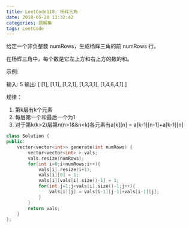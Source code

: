 ```yaml
---
title: LeetCode118. 杨辉三角
date: 2018-05-20 13:32:42
categories: 题解集
tags: LeetCode
---
```


给定一个非负整数 numRows，生成杨辉三角的前 numRows 行。



在杨辉三角中，每个数是它左上方和右上方的数的和。

示例:

输入: 5
输出:
[
     [1],
    [1,1],
   [1,2,1],
  [1,3,3,1],
 [1,4,6,4,1]
]

规律：
1. 第k层有k个元素
2. 每层第一个和最后一个为1
3. 对于第k(k>2)层第n(n>1&&n<k)各元素有a[k][n] = a[k-1][n-1]+a[k-1][n]
```cpp
class Solution {
public:
    vector<vector<int>> generate(int numRows) {
        vector<vector<int> > vals;
        vals.resize(numRows);
        for(int i=0;i<numRows;i++){
            vals[i].resize(i+1);
            vals[i][0] = 1;
            vals[i][vals[i].size()-1] = 1;
            for(int j=1;j<vals[i].size()-1;j++){
                vals[i][j] = vals[i-1][j-1]+vals[i-1][j];
            }
        }
        return vals;
    }
};
```
